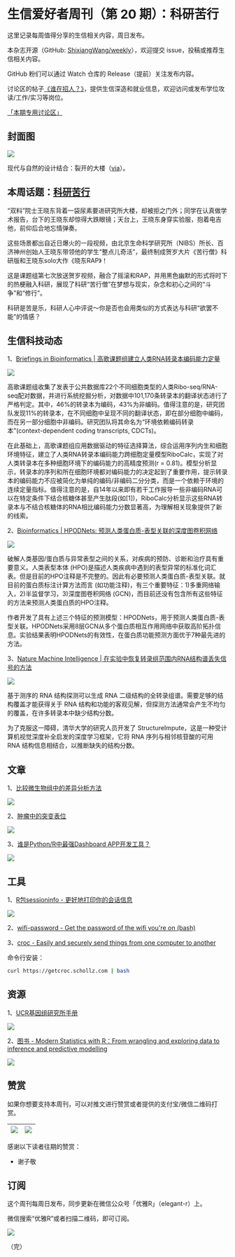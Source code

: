 # 生信爱好者周刊（第 20 期）：科研苦行

这里记录每周值得分享的生信相关内容，周日发布。

本杂志开源（GitHub: [ShixiangWang/weekly](https://github.com/ShixiangWang/weekly)），欢迎提交 issue，投稿或推荐生信相关内容。

GitHub 粉们可以通过 Watch 仓库的 Release（提前）关注发布内容。

讨论区的帖子[《谁在招人？》](https://github.com/ShixiangWang/weekly/issues/2)，提供生信深造和就业信息，欢迎访问或发布学位攻读/工作/实习等岗位。

[「本期专用讨论区」](https://github.com/ShixiangWang/weekly/issues/496)

## 封面图


![](https://gitee.com/ShixiangWang/ImageCollection/raw/master/2022-3-6/1646580222458-1646580162366-image.png)

现代与自然的设计结合：裂开的大楼（[via](https://www.globalconstructionreview.com/work-begins-on-mad-architects-cracked-denver-residential-tower/)）。



## 本周话题：[科研苦行](https://mp.weixin.qq.com/s/NLmG2GvEKOssEgGtHKUGdQ)

“双料”院士王晓东背着一袋尿素要进研究所大楼，却被拒之门外；同学在认真做学术报告，台下的王晓东却惊得大跌眼镜；天台上，王晓东身穿实验服，抱着电吉他，前仰后合地忘情弹奏。

这些场景都出自近日爆火的一段视频，由北京生命科学研究所（NIBS）所长、百济神州创始人王晓东带领他的学生“整点儿奇活”，最终制成贺岁大片《苦行僧》科研版和王晓东solo大作《晓东RAP》！

这是课题组第七次放送贺岁视频，融合了摇滚和RAP，并用黑色幽默的形式将时下的热梗融入科研，展现了科研“苦行僧”在梦想与现实，杂念和初心之间的“斗争”和“修行”。

科研是苦是乐，科研人心中评说～你是否也会用类似的方式表达与科研“欲罢不能”的情感？

## 生信科技动态

1、[Briefings in Bioinformatics | 高歌课题组建立人类RNA转录本编码能力定量](https://mp.weixin.qq.com/s/BCwrvwEaFOUD7tRQmMFQFQ)


![](https://gitee.com/ShixiangWang/ImageCollection/raw/master/2022-3-6/1646580441519-image.png)


高歌课题组收集了发表于公共数据库22个不同细胞类型的人类Ribo-seq/RNA-seq配对数据，并进行系统挖掘分析，对数据中101,170条转录本的翻译状态进行了严格判定。其中，46%的转录本为编码，43%为非编码。值得注意的是，研究团队发现11%的转录本，在不同细胞中呈现不同的翻译状态，即在部分细胞中编码，而在另一部分细胞中非编码。研究团队将其命名为“环境依赖编码转录本”(context-dependent coding transcripts, CDCTs)。

在此基础上，高歌课题组应用数据驱动的特征选择算法，综合运用序列内生和细胞环境特征，建立了人类RNA转录本编码能力跨细胞定量模型RiboCalc，实现了对人类转录本在多种细胞环境下的编码能力的高精度预测(r = 0.81)。模型分析显示，转录本的序列和所在细胞环境都对编码能力的决定起到了重要作用，提示转录本的编码能力不应被简化为单纯的编码/非编码二分分类，而是一个依赖于环境的连续定量指标。值得注意的是，自14年以来即有若干工作报导一些非编码RNA可以在特定条件下结合核糖体甚至产生肽段(如[1])，RiboCalc分析显示这些RNA转录本与不结合核糖体的RNA相比编码能力分数显著高，为理解相关现象提供了新的线索。

2、[Bioinformatics | HPODNets: 预测人类蛋白质-表型关联的深度图卷积网络](https://mp.weixin.qq.com/s/VBh1QsRJz8983IIn5iBAuQ)


![](https://gitee.com/ShixiangWang/ImageCollection/raw/master/2022-3-6/1646580506373-image.png)

破解人类基因/蛋白质与异常表型之间的关系，对疾病的预防、诊断和治疗具有重要意义。人类表型本体 (HPO)是描述人类疾病中遇到的表型异常的标准化词汇表。但是目前的HPO注释是不完整的。因此有必要预测人类蛋白质-表型关联。就目前的蛋白质标注计算方法而言 (如功能注释)，有三个重要特征：1)多重网络输入，2)半监督学习，3)深度图卷积网络 (GCN)，而目前还没有包含所有这些特征的方法来预测人类蛋白质的HPO注释。

作者开发了具有上述三个特征的预测模型：HPODNets，用于预测人类蛋白质-表型关联。HPODNets采用8层GCN从多个蛋白质相互作用网络中获取高阶拓扑信息。实验结果表明HPODNets的有效性，在蛋白质功能预测方面优于7种最先进的方法。

3、[Nature Machine Intelligence | 在实验中恢复转录组范围内RNA结构谱丢失信号的方法](https://mp.weixin.qq.com/s/GvfCJtOSHvHxZWc5gGQAJQ)


![](https://gitee.com/ShixiangWang/ImageCollection/raw/master/2022-3-6/1646580619230-image.png)


基于测序的 RNA 结构探测可以生成 RNA 二级结构的全转录组谱。需要足够的结构覆盖才能获得关于 RNA 结构和功能的客观见解，但探测方法通常会产生不均匀的覆盖，在许多转录本中缺少结构分数。

为了克服这一障碍，清华大学的研究人员开发了 StructureImpute，这是一种受计算机视觉深度补全启发的深度学习框架，它将 RNA 序列与相邻核苷酸的可用 RNA 结构信息相结合，以推断缺失的结构分数。


## 文章

1、[比较微生物组中的差异分析方法](https://mp.weixin.qq.com/s/SjIoBofoI2T7x_VtsgV7FA)


![](https://gitee.com/ShixiangWang/ImageCollection/raw/master/2022-3-6/1646580833696-image.png)


2、[肿瘤中的突变表位](https://mp.weixin.qq.com/s/LU96fW1oF9spTMNh_IgC2w)


![](https://gitee.com/ShixiangWang/ImageCollection/raw/master/2022-3-6/1646580778426-image.png)


3、[谁是Python/R中最强Dashboard APP开发工具？](https://zhuanlan.zhihu.com/p/429709268)


![](https://gitee.com/ShixiangWang/ImageCollection/raw/master/2022-3-6/1646580802423-image.png)



## 工具

1、[R包sessioninfo - 更好地打印你的会话信息](https://github.com/r-lib/sessioninfo)


![](https://gitee.com/ShixiangWang/ImageCollection/raw/master/2022-3-6/1646580899341-image.png)

2、[wifi-password - Get the password of the wifi you're on (bash)](https://github.com/rauchg/wifi-password)

3、[croc - Easily and securely send things from one computer to another](https://github.com/schollz/croc)

命令行安装：

```sh
curl https://getcroc.schollz.com | bash
```


## 资源

1、[UCR基因组研究所手册](http://manuals.bioinformatics.ucr.edu/)


![](https://gitee.com/ShixiangWang/ImageCollection/raw/master/2022-3-6/1646581139744-image.png)

2、[图书 - Modern Statistics with R：From wrangling and exploring data to inference and predictive modelling](http://www.modernstatisticswithr.com/)


![](https://gitee.com/ShixiangWang/ImageCollection/raw/master/2022-3-6/1646581212357-image.png)


## 赞赏

如果你想要支持本周刊，可以对推文进行赞赏或者提供的支付宝/微信二维码打赏。

| ![](https://gitee.com/ShixiangWang/ImageCollection/raw/master/png/202109171440597.jpg) | ![](https://gitee.com/ShixiangWang/ImageCollection/raw/master/png/202109171440452.jpg) |
| ------------------------------------------------------------ | ------------------------------------------------------------ |

感谢以下读者往期的赞赏：

- 谢子敬

## 订阅

这个周刊每周日发布，同步更新在微信公众号「优雅R」（elegant-r）上。

微信搜索“优雅R”或者扫描二维码，即可订阅。

![](https://gitee.com/ShixiangWang/ImageCollection/raw/master/png/202109101438292.jpg)

（完）

